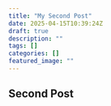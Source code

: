 ```yaml
---
title: "My Second Post"
date: 2025-04-15T10:39:24Z
draft: true
description: ""
tags: []
categories: []
featured_image: ""
---
```


## Second Post
